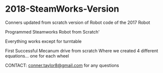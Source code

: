 # 2018-SteamWorks-Version
Conners updated from scratch version of Robot code of the 2017 Robot

Programmed Steamworks Robot from Scratch'

Everything works except for turntable

First Successful Mecanum drive from scratch
  Where we created 4 different equations... one for each wheel
  



CONTACT: conner.taylor8@gmail.com for any questions
